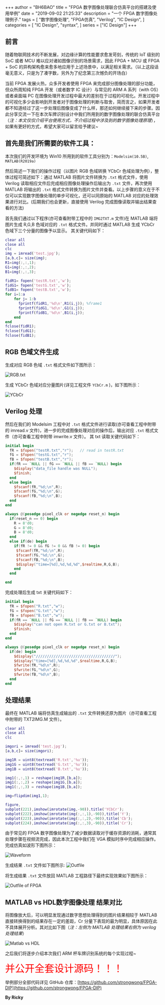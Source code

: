 +++
author = "BH6BAO"
title = "FPGA 数字图像处理联合仿真平台的搭建及使用举例"
date = "2019-09-02 21:25:33"
description = "一个 FPGA 数字图像处理例子."
tags = [
    "数字图像处理",
    "FPGA仿真",
    "Verilog",
    "IC Design",
]
categories = [
    "IC Design",
    "syntax",
]
series = ["IC Design"]
+++

## 前言
随着物联网技术的不断发展，对边缘计算的性能要求愈发苛刻，传统的 IoT 级别的 SoC 或者 MCU 难以应对诸如图像识别的场景需求，因此 FPGA + MCU 或 FPGA + SoC 的异构架构愈来愈多地应用于上述场景中，以满足相关需求。（以上这段话毫无意义，只是为了凑字数，另外为了纪念第三次憾负的开场白）

<!-- more -->

当前 FPGA 发展火热，众多开发者使用 FPGA 来完成部分图像处理的部分功能，但众所周知纯 FPGA 开发（或者数字 IC 设计）与常见的 ARM A 系列（with OS）或者桌面端 PC 在图像处理开发过程中最大的差别在于过程的可视化。开发过程中的可视化多少会影响到开发者对于图像处理的判断与取舍，简而言之，如果开发者都不知道经过了这一步处理后图像变成了什么样，那还如何继续接下来的步骤。因此分享交流一下在本次车牌识别设计中我们所用到的数字图像处理的联合仿真平台（*注：本文仅仅介绍平台使用方式，不介绍过程中涉及到的数字图像处理原理*），如果有更好的方式，希望大家可以留言给予建议~

## 首先是我们所需要的软件工具：
本次我们的开发环境为 Win10 所用到的软件工具分别为：`Modelsim(10.5B)`, `MATLAB(R2019a)`

然后简述一下我们的操作过程（以图片 RGB 色域转换 YCbCr 色域处理为例），整体过程可简述如下：通过 MATLAB 将图片文件转换为 `.txt` 格式文件，使用 Verilog 读取相应文件后完成相应图像处理操作后输出为 `.txt` 文件，再次使用 MATLAB 将输出的 `.txt` 格式文件转换为图片文件并查看。以上步骤的意义在于不仅可以实现数字图像处理的单步可视化，还可以同原始的 MATLAB 对应的处理效果进行对比。(后期我们也会更新，直接使用 Verilog 完成图像读取并输出结果查看的方法)

首先我们通过以下程序(亦可查看附带工程中的 `IMG2TXT.m` 文件)在 MATLAB 端将图片生成 R,G,B 色域对应的 `.txt` 格式文件。并同时通过 MATLAB 生成 YCbCr 色域下三个分量的图像予以显示。
其关键代码如下：

```matlab
clear all
close all
clc
img = imread('test.jpg');
[a,b,c]= size(img);
R1=img(:,:,1);
G1=img(:,:,2);
B1=img(:,:,3);

fidR1= fopen('testR.txt','w');
fidG1= fopen('testG.txt','w');
fidB1= fopen('testB.txt','w');
for i=1:a
    for j= 1:b
      fprintf(fidR1,'%d\n',R1(i,j)); %frame1
      fprintf(fidG1,'%d\n',G1(i,j));
      fprintf(fidB1,'%d\n',B1(i,j));
    end
end
fclose(fidR1);
fclose(fidG1);
fclose(fidB1);

```

## RGB 色域文件生成
生成对应 RGB 色域 `.txt` 格式文件如下图所示：

![RGB.txt](https://s2.ax1x.com/2019/09/02/nidDTs.png)

生成 YCbCr 色域对应分量图片(详见工程文件 `YCbCr.m` )，如下图所示：

![YCbCr](https://s2.ax1x.com/2019/09/02/niwnNn.png)

## Verilog 处理
然后在我们的 Modelsim 工程中对 `.txt` 格式文件进行读取(亦可查看工程中附带的 imread.v 文件)，进一步的完成图像处理对应的操作后，输出对应 `.txt` 格式文件（亦可查看工程中附带 imwrite.v 文件）。
其 txt 读取关键代码如下：

```verilog
initial begin
  fR = $fopen("testR.txt","r");   // read in testR.txt
  fG = $fopen("testG.txt","r");
  fB = $fopen("testB.txt","r");
  if(fR == `NULL || fG == `NULL || fB == `NULL) begin
    $display("data_file handle was NULL");
	$finish;
  end
  else begin
    $fscanf(fR,"%d;\n",R);
	$fscanf(fG,"%d;\n",G);
	$fscanf(fB,"%d;\n",B);
  end
end

always @(posedge pixel_clk or negedge reset_n) begin
  if(reset_n == 0) begin
    R = 8'd0;
	G = 8'd0;
	B = 8'd0;
  end
  else if(de) begin
    if(fR != 0 && fG != 0 && fB != 0) begin
	 $fscanf(fR,"%d;\n",R);
	 $fscanf(fG,"%d;\n",G);
	 $fscanf(fB,"%d;\n",B);
	 $display("time=[%d],%d,%d,%d",$realtime,R,G,B);
	end
  end

end
```

完成处理后生成 txt 关键代码如下：

```verilog
initial begin
  fR = $fopen("R.txt","w");
  fG = $fopen("G.txt","w");
  fB = $fopen("B.txt","w");
  if(fR == `NULL || fG == `NULL || fB == `NULL) begin
    $display("can not open R.txt or G.txt or B.txt");
	$finish;
  end
end

always @(posedge pixel_clk or negedge reset_n) begin
  if(de) begin
    $display("////////////////////////////////////");
    $display("time=[%d],%d,%d,%d",$realtime,R,G,B);
    $fwrite(fR,"%d\n",R);
	$fwrite(fG,"%d\n",G);
	$fwrite(fB,"%d\n",B);
  end
end
```

## 处理结果
最终在 MATLAB 端将仿真生成输出的 `.txt` 文件转换还原为图片（亦可查看工程中附带的 TXT2IMG.M 文件）。

```matlab
clear all
close all
clc

imgori = imread('test.jpg');
[a,b,c]= size(imgori);

img1R = uint8(textread('R.txt','%u'));
img1G = uint8(textread('G.txt','%u'));
img1B = uint8(textread('B.txt','%u'));

img1(:,:,1) = reshape(img1R,[b,a]);
img1(:,:,2) = reshape(img1G,[b,a]);
img1(:,:,3) = reshape(img1B,[b,a]);

img=flipdim(img1,1);

figure,
subplot(221),imshow(imrotate(img,-90)),title('YCbCr');
subplot(222),imshow(imrotate(img(:,:,1),-90)),title('Y');
subplot(223),imshow(imrotate(img(:,:,2),-90)),title('Cb');
subplot(224),imshow(imrotate(img(:,:,3),-90)),title('Cr');
```

由于常见的 FPGA 数字图像处理为了减少数据读取对于缓存资源的消耗，通常其处理步骤在视频流完成，因此本次工程中我们在 VGA 模拟时序中完成相应操作。完成仿真如波形下图所示：

![Waveform](https://s2.ax1x.com/2019/09/02/ni04iR.png)

生成结果 `.txt` 文件如下图所示:
![Outfile](https://s2.ax1x.com/2019/09/02/ni0Xod.png)

将生成结果 `.txt` 文件放回 MATLAB 工程路径下最终实现效果如下图所示：

![Outfile of FPGA](https://s2.ax1x.com/2019/09/02/niB6fI.png)

## MATLAB vs HDL数字图像处理 结果对比
将图像放大后，可以明显发现通过数字思想处理得到的图片结果相较于 MATLAB 直接转换得到的结果存在一定的差距，Cr 分量下表现的最为明显，具体原因在此不具体展开分析。其对比如下图（*注：左侧为 MATLAB 处理结果右侧为 verilog 处理结果*）

![Matlab vs HDL](https://s2.ax1x.com/2019/09/02/niwkjS.png)

之后我们将逐步介绍本次我们 ARM 杯车牌识别系统的每个实现过程~

 <font color=#FF0000 size=6>  并公开全套设计源码！！！ </font>

举例部分全部代码详见 GitHub 仓库：[https://github.com/strongwong/FPGA-DIP](https://github.com/strongwong/FPGA-DIP)

**By Ricky**
